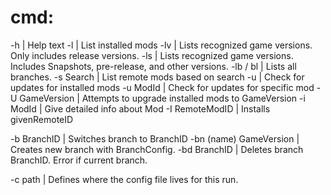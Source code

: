 # cmd:
-h							| Help text
-l 							|	List installed mods
-lv							| Lists recognized game versions. Only includes release versions.
-ls							| Lists recognized game versions. Includes Snapshots, pre-release, and other versions.
-lb / bl				| Lists all branches.
-s Search 			|	List remote mods based on search
-u							| Check for updates for installed mods
-u ModId				| Check for updates for specific mod
-U GameVersion	| Attempts to upgrade installed mods to GameVersion
-i ModId				| Give detailed info about Mod
-I RemoteModID	| Installs givenRemoteID

-b BranchID			| Switches branch to BranchID
-bn (name) GameVersion | Creates new branch with BranchConfig.
-bd BranchID 		| Deletes branch BranchID. Error if current branch.

-c path					| Defines where the config file lives for this run. 
